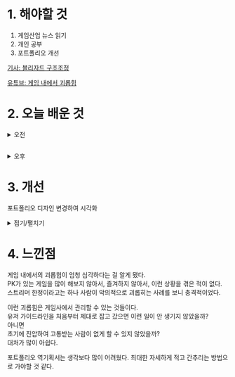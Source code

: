 
# 1. 해야할 것

1. 게임산업 뉴스 읽기 
2. 개인 공부  
3. 포트폴리오 개선

[기사: 블리자드 구조조정](https://www.gamemeca.com/view.php?gid=1745458)

[유튜브: 게임 내에서 괴롭힘](https://www.youtube.com/watch?v=wFqoHmaAyyY)

# 2. 오늘 배운 것

<details>
<summary>오전</summary>

## 포트폴리오 개선점
1. 글씨 크기

![image](https://github.com/JM94Ent/TIL-WIL/assets/143363550/ac88d5eb-d163-4a5b-98ec-abb94b44fe31)
****
2. 포인트 추가

![image](https://github.com/JM94Ent/TIL-WIL/assets/143363550/fc3228cc-ce30-4393-98d0-a9eb990c3b6a)

</details>

## 

<details>
<summary>오후</summary>

## 포트폴리오 추가 내용
포트폴리오 내용이 미진한 부분이 있어 추가해야할 내용 정리

### 1. 가드 관련 시스템

가드에 관련되어있는 모든 시스템을 넣고 서술해야함.
****
### 2. 테이블 값 사용처

테이블 값을 어디서 어떻게 쓸 것인지 서술\
내가 하고자 하는 것이 무엇인지 설명.
****
### 3. 애니메이션 프레임

애니메이션 프레임으로 나뉘어서 퍼펙트 가드존 설명 추가
****
### 4. 흐름도 내용추가

흐름도에 들어간 말 모두 서술.
</details>




# 3. 개선

포트폴리오 디자인 변경하여 시각화
<details>
<summary>접기/펼치기</summary>

![image](https://github.com/JM94Ent/TIL-WIL/assets/143363550/a481048e-0efb-4212-962c-81ba5426d60f)

</details>



# 4. 느낀점
게임 내에서의 괴롭힘이 엄청 심각하다는 걸 알게 됐다.\
PK가 있는 게임을 많이 해보지 않아서, 즐겨하지 않아서, 이런 상황을 겪은 적이 없다.\
스트리머 한정이라고는 하나 사람이 악의적으로 괴롭히는 사례를 보니 충격적이었다.

이런 괴롭힘은 게임사에서 관리할 수 있는 것들이다.\
유저 가이드라인을 처음부터 제대로 잡고 갔으면 이런 일이 안 생기지 않았을까?\
아니면\
초기에 진압하여 고통받는 사람이 없게 할 수 있지 않았을까?\
대처가 많이 아쉽다.

포트폴리오 역기획서는 생각보다 많이 어려웠다.
최대한 자세하게 적고 간추리는 방법으로 가야할 것 같다.
